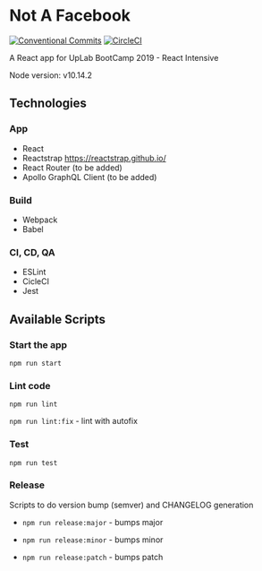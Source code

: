 # Not A Facebook

[![Conventional Commits](https://img.shields.io/badge/Conventional%20Commits-1.0.0-yellow.svg)](https://conventionalcommits.org)
[![CircleCI](https://circleci.com/gh/UpLab/not-a-facebook/tree/master.svg?style=svg)](https://circleci.com/gh/UpLab/not-a-facebook/tree/master)

A React app for UpLab BootCamp 2019 - React Intensive

Node version: v10.14.2

## Technologies

### App

- React
- Reactstrap https://reactstrap.github.io/
- React Router (to be added)
- Apollo GraphQL Client (to be added)

### Build
- Webpack
- Babel

### CI, CD, QA

- ESLint
- CicleCI
- Jest


## Available Scripts

### Start the app

`npm run start`

### Lint code

`npm run lint`

`npm run lint:fix` - lint with autofix

### Test

`npm run test`

### Release

Scripts to do version bump (semver) and CHANGELOG generation 

- `npm run release:major` - bumps major

- `npm run release:minor` - bumps minor

- `npm run release:patch` - bumps patch

